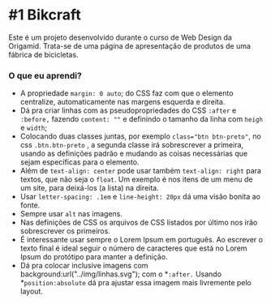# #1 Bikcraft

Este é um projeto desenvolvido durante o curso de Web Design da Origamid.
Trata-se de uma página de apresentação de produtos de uma fábrica de bicicletas.


### O que eu aprendi?

- A propriedade ```margin: 0 auto```; do CSS faz com que o elemento centralize, automaticamente nas margens esquerda e direita.
- Dá pra criar linhas com as pseudopropriedades do CSS ```:after``` e ```:before,``` fazendo ```content: ""``` e definindo o tamanho da linha com ```heigh``` e ```width```;
- Colocando duas classes juntas, por exemplo ```class="btn btn-preto"```, no css ```.btn.btn-preto``` , a segunda classe irá sobrescrever a primeira, usando as definições padrão e mudando as coisas necessárias que sejam específicas para o elemento.
- Além de ```text-align: center``` pode usar também ```text-align: right``` para textos, que não seja o ```float```. Um exemplo é nos itens de um menu de um site, para deixá-los (a lista) na direita.
- Usar ```letter-spacing: .1em``` e ```line-height: 20px``` dá uma visão bonita ao fonte.
- Sempre usar ```alt``` nas imagens.
- Nas definições de CSS os arquivos de CSS listados por último nos <link rel="stylesheet"> irão sobrescrever os primeiros.
- É interessante usar sempre o Lorem Ipsum em português. Ao escrever o texto final é ideal seguir o número de caracteres que está no Lorem Ipsum do protótipo para manter a definição.
- Dá pra colocar inclusive imagens com background:url("../img/linhas.svg"); com o *```:after.``` Usando *```position:absolute``` dá pra ajustar essa imagem mais livremente pelo layout.


